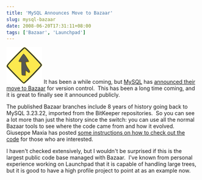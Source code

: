 ```yaml
---
title: 'MySQL Announces Move to Bazaar'
slug: mysql-bazaar
date: 2008-06-20T17:31:11+08:00
tags: ['Bazaar', 'Launchpad']
---
```


[![Bazaar logo](bazaar-logo.png)](http://bazaar-vcs.org/) It has been
a while coming, but [MySQL](http://www.mysql.com/) has [announced
their move to
Bazaar](http://blogs.mysql.com/kaj/2008/06/19/version-control-thanks-bitkeeper-welcome-bazaar/)
for version control.  This has been a long time coming, and it is
great to finally see it announced publicly.

The published Bazaar branches include 8 years of history going back to
MySQL 3.23.22, imported from the BitKeeper repositories.  So you can see
a lot more than just the history since the switch: you can use all the
normal Bazaar tools to see where the code came from and how it evolved. 
Giuseppe Maxia has posted [some instructions on how to check out the
code](http://datacharmer.blogspot.com/2008/06/from-bazaar-to-sandbox-in-5-moves.html)
for those who are interested.

I haven\'t checked extensively, but I wouldn\'t be surprised if this is
the largest public code base managed with Bazaar.  I\'ve known from
personal experience working on Launchpad that it is capable of handling
large trees, but it is good to have a high profile project to point at
as an example now.
